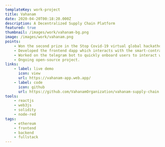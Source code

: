 ```yaml
---
templateKey: work-project
title: Vahanam
date: 2020-04-20T00:18:20.000Z
description: A Decentralized Supply Chain Platform
featured: true
thumbnail: /images/work/vahanam-bg.png
image: /images/work/vahanam.png
points:
    - Won the second prize in the Stop Covid-19 virtual global hackathon conducted by Gitcoin and Consensys Health.
    - Developed the frontend dapp which interacts with the smart-contracts using web3JS.
    - Worked on the telegram bot to quickly onboard users to interact with an Aragon DAO.
    - Ongoing open-source project.
links:
    - label: live demo
      icon: view
      url: https://vahanam-app.web.app/
    - label: code
      icon: github
      url: https://github.com/VahanamOrganization/vahanam-supply-chain
tools:
    - reactjs
    - web3js
    - solidity
    - node-red
tags:
    - ethereum
    - frontend
    - backend
    - fullstack
---
```

